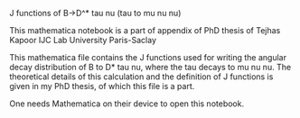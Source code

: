  J functions of   B->D^* tau nu (tau to mu nu nu) 

This mathematica notebook is a part of appendix of PhD thesis of Tejhas Kapoor
IJC Lab
University Paris-Saclay 


This mathematica file contains the J functions used for writing the angular decay distribution of B to D* tau nu, where the tau decays to mu nu nu. The theoretical details of this calculation and the definition of J functions is given in my PhD thesis, of which this file is a part. 

One needs Mathematica on their device to open this notebook. 
